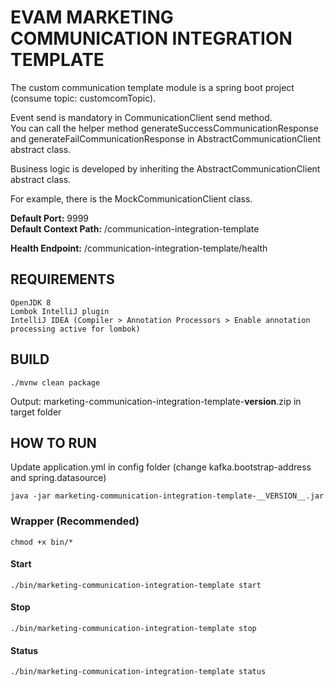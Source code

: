 # EVAM MARKETING COMMUNICATION INTEGRATION TEMPLATE
The custom communication template module is a spring boot project (consume topic: customcomTopic).

Event send is mandatory in CommunicationClient send method.  
You can call the helper method generateSuccessCommunicationResponse and generateFailCommunicationResponse in AbstractCommunicationClient abstract class.

Business logic is developed by inheriting the AbstractCommunicationClient abstract class.

For example, there is the MockCommunicationClient class.

**Default Port:** 9999  
**Default Context Path:** /communication-integration-template

**Health Endpoint:** /communication-integration-template/health

## REQUIREMENTS
```
OpenJDK 8
Lombok IntelliJ plugin 
IntelliJ IDEA (Compiler > Annotation Processors > Enable annotation processing active for lombok)
```
## BUILD
```
./mvnw clean package
```
Output: marketing-communication-integration-template-**version**.zip in target folder
## HOW TO RUN
Update application.yml in config folder (change kafka.bootstrap-address and spring.datasource)
```
java -jar marketing-communication-integration-template-__VERSION__.jar
```
### Wrapper (Recommended)
```
chmod +x bin/*
```
#### Start
```
./bin/marketing-communication-integration-template start
```
#### Stop
```
./bin/marketing-communication-integration-template stop
```
#### Status
```
./bin/marketing-communication-integration-template status
```
